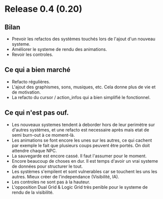 # Release 0.4 (0.20)

## Bilan
- Prevoir les refactos des systèmes touchés lors de l'ajout d'un nouveau systeme.  
- Améliorer le systeme de rendu des animations.  
- Revoir les controles.  


## Ce qui a bien marché
- Refacto régulières.
- L'ajout des graphismes, sons, musiques, etc. Cela donne plus de vie et de motivation.
- La refacto du cursor / action_infos qui a bien simplifié le fonctionnel.


## Ce qui n'est pas ouf.
- Les nouveaux systemes tendent à deborder hors de leur perimètre sur d'autres systèmes, et une refacto est necessaire après mais etat de semi burn-out à ce moment-là.  
- Les animations se font encore les unes sur les autres, ce qui cachent par exemple le fait que plusieurs coups peuvent être portés. On doit attendre chaque NPC.  
- La sauvegarde est encore cassé. Il faut l'assumer pour le moment.  
- Encore beaucoup de choses en dur. Il est temps d'avoir un vrai systeme de données pour structurer le tout.  
- Les systèmes s'empilent et sont vulnerables car se touchent les uns les autres. Mieux créer de l'independance (Visibilité, IA).  
- Les controles ne sont pas à la hauteur.  
- L'opposition Dual Grid & Logic Grid très penible pour le systeme de rendu de la visibilité.  


